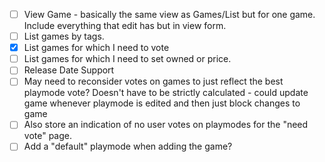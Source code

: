 - [ ] View Game - basically the same view as Games/List but for one game. Include everything that edit has but in view form.
- [ ] List games by tags.
- [X] List games for which I need to vote
- [ ] List games for which I need to set owned or price.
- [ ] Release Date Support
- [ ] May need to reconsider votes on games to just reflect the best playmode vote? Doesn't have to be strictly calculated - could update game whenever playmode is edited and then just block changes to game
- [ ] Also store an indication of no user votes on playmodes for the "need vote" page.
- [ ] Add a "default" playmode when adding the game?